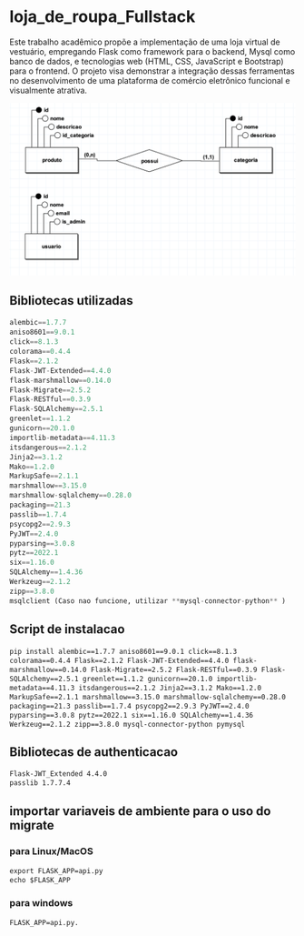 # loja_de_roupa_Fullstack
Este trabalho acadêmico propõe a implementação de uma loja virtual de vestuário, empregando Flask como framework para o backend, Mysql como banco de dados, e tecnologias web (HTML, CSS, JavaScript e Bootstrap) para o frontend. O projeto visa demonstrar a integração dessas ferramentas no desenvolvimento de uma plataforma de comércio eletrônico funcional e visualmente atrativa.

<img src="entidades.png">

## Bibliotecas utilizadas
```python
alembic==1.7.7
aniso8601==9.0.1
click==8.1.3
colorama==0.4.4
Flask==2.1.2
Flask-JWT-Extended==4.4.0
flask-marshmallow==0.14.0
Flask-Migrate==2.5.2
Flask-RESTful==0.3.9
Flask-SQLAlchemy==2.5.1
greenlet==1.1.2
gunicorn==20.1.0
importlib-metadata==4.11.3
itsdangerous==2.1.2
Jinja2==3.1.2
Mako==1.2.0
MarkupSafe==2.1.1
marshmallow==3.15.0
marshmallow-sqlalchemy==0.28.0
packaging==21.3
passlib==1.7.4
psycopg2==2.9.3
PyJWT==2.4.0
pyparsing==3.0.8
pytz==2022.1
six==1.16.0
SQLAlchemy==1.4.36
Werkzeug==2.1.2
zipp==3.8.0
msqlclient (Caso nao funcione, utilizar **mysql-connector-python** )
```

## Script de instalacao
```
pip install alembic==1.7.7 aniso8601==9.0.1 click==8.1.3 colorama==0.4.4 Flask==2.1.2 Flask-JWT-Extended==4.4.0 flask-marshmallow==0.14.0 Flask-Migrate==2.5.2 Flask-RESTful==0.3.9 Flask-SQLAlchemy==2.5.1 greenlet==1.1.2 gunicorn==20.1.0 importlib-metadata==4.11.3 itsdangerous==2.1.2 Jinja2==3.1.2 Mako==1.2.0 MarkupSafe==2.1.1 marshmallow==3.15.0 marshmallow-sqlalchemy==0.28.0 packaging==21.3 passlib==1.7.4 psycopg2==2.9.3 PyJWT==2.4.0 pyparsing==3.0.8 pytz==2022.1 six==1.16.0 SQLAlchemy==1.4.36 Werkzeug==2.1.2 zipp==3.8.0 mysql-connector-python pymysql
```

## Bibliotecas de authenticacao
```
Flask-JWT_Extended 4.4.0
passlib 1.7.7.4
```

## importar variaveis de ambiente para o uso do migrate
### para Linux/MacOS
```
export FLASK_APP=api.py
echo $FLASK_APP
```
### para windows
```
FLASK_APP=api.py.
```
